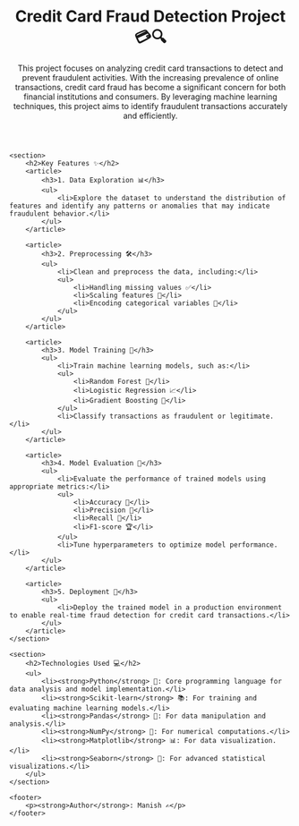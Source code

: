 <!DOCTYPE html>
<html lang="en">
<head>
    <meta charset="UTF-8">
    <meta name="viewport" content="width=device-width, initial-scale=1.0">
    <title>Credit Card Fraud Detection Project 💳🔍</title>
</head>
<body>
    <header>
        <h1>Credit Card Fraud Detection Project 💳🔍</h1>
        <p>This project focuses on analyzing credit card transactions to detect and prevent fraudulent activities. With the increasing prevalence of online transactions, credit card fraud has become a significant concern for both financial institutions and consumers. By leveraging machine learning techniques, this project aims to identify fraudulent transactions accurately and efficiently.</p>
    </header>
    
    <section>
        <h2>Key Features ✨</h2>
        <article>
            <h3>1. Data Exploration 📊</h3>
            <ul>
                <li>Explore the dataset to understand the distribution of features and identify any patterns or anomalies that may indicate fraudulent behavior.</li>
            </ul>
        </article>
        
        <article>
            <h3>2. Preprocessing 🛠️</h3>
            <ul>
                <li>Clean and preprocess the data, including:</li>
                <ul>
                    <li>Handling missing values ✅</li>
                    <li>Scaling features 📏</li>
                    <li>Encoding categorical variables 🔄</li>
                </ul>
            </ul>
        </article>
        
        <article>
            <h3>3. Model Training 🤖</h3>
            <ul>
                <li>Train machine learning models, such as:</li>
                <ul>
                    <li>Random Forest 🌲</li>
                    <li>Logistic Regression 📈</li>
                    <li>Gradient Boosting 🚀</li>
                </ul>
                <li>Classify transactions as fraudulent or legitimate.</li>
            </ul>
        </article>
        
        <article>
            <h3>4. Model Evaluation 🧪</h3>
            <ul>
                <li>Evaluate the performance of trained models using appropriate metrics:</li>
                <ul>
                    <li>Accuracy 🎯</li>
                    <li>Precision 📌</li>
                    <li>Recall 🔁</li>
                    <li>F1-score 🏆</li>
                </ul>
                <li>Tune hyperparameters to optimize model performance.</li>
            </ul>
        </article>
        
        <article>
            <h3>5. Deployment 🚀</h3>
            <ul>
                <li>Deploy the trained model in a production environment to enable real-time fraud detection for credit card transactions.</li>
            </ul>
        </article>
    </section>
    
    <section>
        <h2>Technologies Used 💻</h2>
        <ul>
            <li><strong>Python</strong> 🐍: Core programming language for data analysis and model implementation.</li>
            <li><strong>Scikit-learn</strong> 📚: For training and evaluating machine learning models.</li>
            <li><strong>Pandas</strong> 🐼: For data manipulation and analysis.</li>
            <li><strong>NumPy</strong> 🔢: For numerical computations.</li>
            <li><strong>Matplotlib</strong> 📊: For data visualization.</li>
            <li><strong>Seaborn</strong> 🎨: For advanced statistical visualizations.</li>
        </ul>
    </section>

    <footer>
        <p><strong>Author</strong>: Manish ✍️</p>
    </footer>
</body>
</html>
